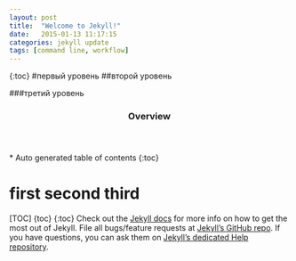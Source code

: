 ```yaml
---
layout: post
title:  "Welcome to Jekyll!"
date:   2015-01-13 11:17:15
categories: jekyll update
tags: [command line, workflow]
---
```


{:toc}
#первый уровень
##второй уровень

###третий уровень


<section id="table-of-contents" class="toc">
  <header>
    <h3>Overview</h3>
  </header>
<div markdown="1">
*  Auto generated table of contents
{:toc}
</div>
</section><!-- /#table-of-contents -->

# first second third

[TOC]
{toc}
{:toc}
Check out the [Jekyll docs][jekyll] for more info on how to get the most out of Jekyll. File all bugs/feature requests at [Jekyll’s GitHub repo][jekyll-gh]. If you have questions, you can ask them on [Jekyll’s dedicated Help repository][jekyll-help].

[jekyll]:      http://jekyllrb.com
[jekyll-gh]:   https://github.com/jekyll/jekyll
[jekyll-help]: https://github.com/jekyll/jekyll-help
